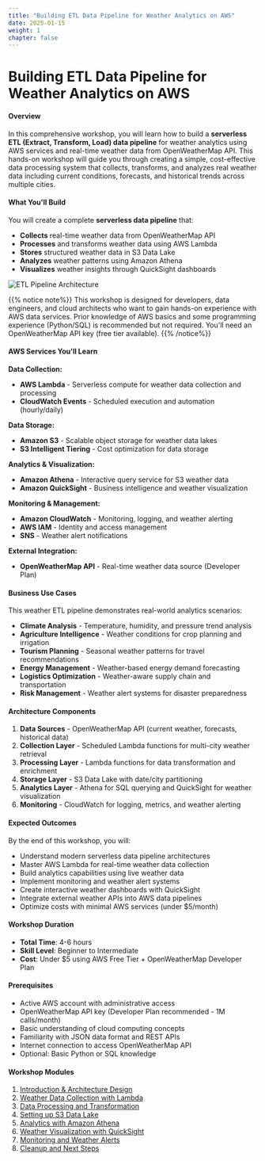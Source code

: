 ```yaml
---
title: "Building ETL Data Pipeline for Weather Analytics on AWS"
date: 2025-01-15
weight: 1
chapter: false
---
```


# Building ETL Data Pipeline for Weather Analytics on AWS

#### Overview

In this comprehensive workshop, you will learn how to build a **serverless ETL (Extract, Transform, Load) data pipeline** for weather analytics using AWS services and real-time weather data from OpenWeatherMap API. This hands-on workshop will guide you through creating a simple, cost-effective data processing system that collects, transforms, and analyzes real weather data including current conditions, forecasts, and historical trends across multiple cities.

#### What You'll Build

You will create a complete **serverless data pipeline** that:

- **Collects** real-time weather data from OpenWeatherMap API
- **Processes** and transforms weather data using AWS Lambda
- **Stores** structured weather data in S3 Data Lake
- **Analyzes** weather patterns using Amazon Athena
- **Visualizes** weather insights through QuickSight dashboards

![ETL Pipeline Architecture](/images/etl/image.png?featherlight=false&width=90pc)

{{% notice note%}}
This workshop is designed for developers, data engineers, and cloud architects who want to gain hands-on experience with AWS data services. Prior knowledge of AWS basics and some programming experience (Python/SQL) is recommended but not required. You'll need an OpenWeatherMap API key (free tier available).
{{% /notice%}}

#### AWS Services You'll Learn

**Data Collection:**

- **AWS Lambda** - Serverless compute for weather data collection and processing
- **CloudWatch Events** - Scheduled execution and automation (hourly/daily)

**Data Storage:**

- **Amazon S3** - Scalable object storage for weather data lakes
- **S3 Intelligent Tiering** - Cost optimization for data storage

**Analytics & Visualization:**

- **Amazon Athena** - Interactive query service for S3 weather data
- **Amazon QuickSight** - Business intelligence and weather visualization

**Monitoring & Management:**

- **Amazon CloudWatch** - Monitoring, logging, and weather alerting
- **AWS IAM** - Identity and access management
- **SNS** - Weather alert notifications

**External Integration:**

- **OpenWeatherMap API** - Real-time weather data source (Developer Plan)

#### Business Use Cases

This weather ETL pipeline demonstrates real-world analytics scenarios:

- **Climate Analysis** - Temperature, humidity, and pressure trend analysis
- **Agriculture Intelligence** - Weather conditions for crop planning and irrigation
- **Tourism Planning** - Seasonal weather patterns for travel recommendations
- **Energy Management** - Weather-based energy demand forecasting
- **Logistics Optimization** - Weather-aware supply chain and transportation
- **Risk Management** - Weather alert systems for disaster preparedness

#### Architecture Components

1. **Data Sources** - OpenWeatherMap API (current weather, forecasts, historical data)
2. **Collection Layer** - Scheduled Lambda functions for multi-city weather retrieval
3. **Processing Layer** - Lambda functions for data transformation and enrichment
4. **Storage Layer** - S3 Data Lake with date/city partitioning
5. **Analytics Layer** - Athena for SQL querying and QuickSight for weather visualization
6. **Monitoring** - CloudWatch for logging, metrics, and weather alerting

#### Expected Outcomes

By the end of this workshop, you will:

- Understand modern serverless data pipeline architectures
- Master AWS Lambda for real-time weather data collection
- Build analytics capabilities using live weather data
- Implement monitoring and weather alert systems
- Create interactive weather dashboards with QuickSight
- Integrate external weather APIs into AWS data pipelines
- Optimize costs with minimal AWS services (under $5/month)

#### Workshop Duration

- **Total Time**: 4-6 hours
- **Skill Level**: Beginner to Intermediate
- **Cost**: Under $5 using AWS Free Tier + OpenWeatherMap Developer Plan

#### Prerequisites

- Active AWS account with administrative access
- OpenWeatherMap API key (Developer Plan recommended - 1M calls/month)
- Basic understanding of cloud computing concepts
- Familiarity with JSON data format and REST APIs
- Internet connection to access OpenWeatherMap API
- Optional: Basic Python or SQL knowledge

#### Workshop Modules

1. [Introduction & Architecture Design](1-introduction/)
2. [Weather Data Collection with Lambda](2-data-collection-openweathermap/)
3. [Data Processing and Transformation](3-serverless-processing-lambda/)
4. [Setting up S3 Data Lake](4-data-storage-solutions/)
5. [Analytics with Amazon Athena](5-analytics-visualization/)
6. [Weather Visualization with QuickSight](6-monitoring-optimization/)
7. [Monitoring and Weather Alerts](7-testing-validation/)
8. [Cleanup and Next Steps](8-cleanup-next-steps/)
